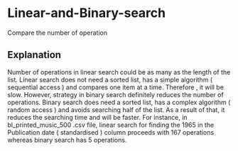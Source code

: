 # Linear-and-Binary-search
Compare the number of operation 
## Explanation
Number of operations in linear search could be as many as the length of the list. Linear search does not need a sorted list, has a simple algorithm ( sequential access ) and compares one item at a time. Therefore , it will be slow.
However, strategy in binary search definitely reduces the number of operations. Binary search does need a sorted list, has a complex algorithm ( random access ) and avoids searching half of the list. As a result of that, it reduces the searching time and will be faster. 
For instance, in bl_printed_music_500 .csv file, linear search for finding the 1965 in the Publication date ( standardised ) column proceeds with 167 operations whereas binary search has 5 operations.
